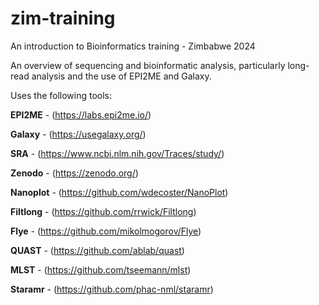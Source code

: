 # zim-training
An introduction to Bioinformatics training - Zimbabwe 2024

An overview of sequencing and bioinformatic analysis, particularly long-read analysis and the use of EPI2ME and Galaxy.
 
Uses the following tools:
 
 **EPI2ME** - (https://labs.epi2me.io/) ​
 
 **Galaxy** - (https://usegalaxy.org/) 
 
 **SRA** - (https://www.ncbi.nlm.nih.gov/Traces/study/)
 
 **Zenodo** - (https://zenodo.org/)
 
 **Nanoplot** - (https://github.com/wdecoster/NanoPlot)
 
 **Filtlong** - (https://github.com/rrwick/Filtlong​)
 
 **Flye** - (https://github.com/mikolmogorov/Flye) ​
 
 **QUAST** - (https://github.com/ablab/quast)
 
 **MLST** - (https://github.com/tseemann/mlst) ​
 
 **Staramr** - (https://github.com/phac-nml/staramr)
